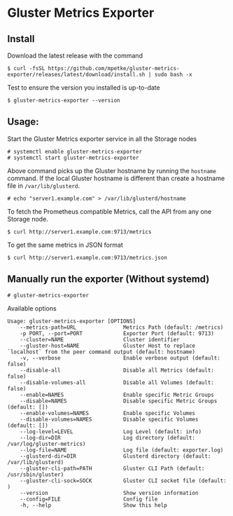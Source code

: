 # Gluster Metrics Exporter

## Install

Download the latest release with the command

```
$ curl -fsSL https://github.com/mpetke/gluster-metrics-exporter/releases/latest/download/install.sh | sudo bash -x
```

Test to ensure the version you installed is up-to-date

```
$ gluster-metrics-exporter --version
```

## Usage:

Start the Gluster Metrics exporter service in all the Storage nodes

```
# systemctl enable gluster-metrics-exporter
# systemctl start gluster-metrics-exporter
```

Above command picks up the Gluster hostname by running the `hostname` command. If the local Gluster hostname is different than create a hostname file in `/var/lib/glusterd`.

```
# echo "server1.example.com" > /var/lib/glusterd/hostname
```

To fetch the Prometheus compatible Metrics, call the API from any one Storage node.

```
$ curl http://server1.example.com:9713/metrics
```

To get the same metrics in JSON format

```
$ curl http://server1.example.com:9713/metrics.json
```

## Manually run the exporter (Without systemd)

```
# gluster-metrics-exporter
```

Available options

```
Usage: gluster-metrics-exporter [OPTIONS]
    --metrics-path=URL               Metrics Path (default: /metrics)
    -p PORT, --port=PORT             Exporter Port (default: 9713)
    --cluster=NAME                   Cluster identifier
    --gluster-host=NAME              Gluster Host to replace `localhost` from the peer command output (default: hostname)
    -v, --verbose                    Enable verbose output (default: false)
    --disable-all                    Disable all Metrics (default: false)
    --disable-volumes-all            Disable all Volumes (default: false)
    --enable=NAMES                   Enable specific Metric Groups
    --disable=NAMES                  Disable specific Metric Groups (default: [])
    --enable-volumes=NAMES           Enable specific Volumes
    --disable-volumes=NAMES          Disable specific Volumes (default: [])
    --log-level=LEVEL                Log Level (default: info)
    --log-dir=DIR                    Log directory (default: /var/log/gluster-metrics)
    --log-file=NAME                  Log file (default: exporter.log)
    --glusterd-dir=DIR               Glusterd directory (default: /var/lib/glusterd)
    --gluster-cli-path=PATH          Gluster CLI Path (default: /usr/sbin/gluster)
    --gluster-cli-sock=SOCK          Gluster CLI socket file (default: )
    --version                        Show version information
    --config=FILE                    Config file
    -h, --help                       Show this help
```
